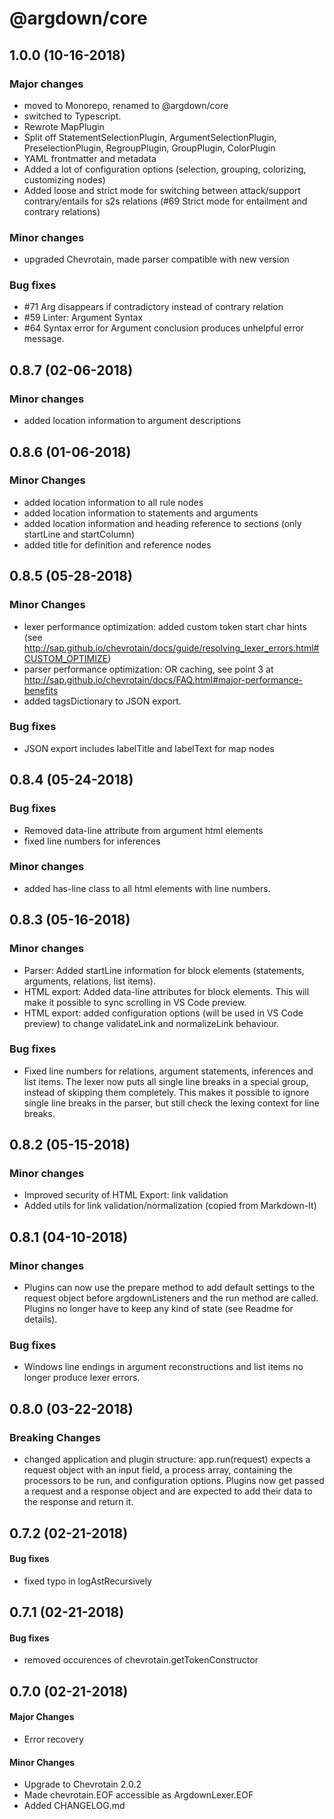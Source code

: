 # @argdown/core

## 1.0.0 (10-16-2018)

### Major changes

* moved to Monorepo, renamed to @argdown/core
* switched to Typescript.
* Rewrote MapPlugin
* Split off StatementSelectionPlugin, ArgumentSelectionPlugin, PreselectionPlugin, RegroupPlugin, GroupPlugin, ColorPlugin
* YAML frontmatter and metadata
* Added a lot of configuration options (selection, grouping, colorizing, customizing nodes)
* Added loose and strict mode for switching between attack/support contrary/entails for s2s relations (#69 Strict mode for entailment and contrary relations)

### Minor changes

* upgraded Chevrotain, made parser compatible with new version

### Bug fixes

* #71 Arg disappears if contradictory instead of contrary relation
* #59 Linter: Argument Syntax
* #64 Syntax error for Argument conclusion produces unhelpful error message.

## 0.8.7 (02-06-2018)

### Minor changes

* added location information to argument descriptions

## 0.8.6 (01-06-2018)

### Minor Changes

* added location information to all rule nodes
* added location information to statements and arguments
* added location information and heading reference to sections (only startLine and startColumn)
* added title for definition and reference nodes

## 0.8.5 (05-28-2018)

### Minor Changes

* lexer performance optimization: added custom token start char hints (see http://sap.github.io/chevrotain/docs/guide/resolving_lexer_errors.html#CUSTOM_OPTIMIZE)
* parser performance optimization: OR caching, see point 3 at http://sap.github.io/chevrotain/docs/FAQ.html#major-performance-benefits
* added tagsDictionary to JSON export.

### Bug fixes

* JSON export includes labelTitle and labelText for map nodes

## 0.8.4 (05-24-2018)

### Bug fixes

* Removed data-line attribute from argument html elements
* fixed line numbers for inferences

### Minor changes

* added has-line class to all html elements with line numbers.

## 0.8.3 (05-16-2018)

### Minor changes

* Parser: Added startLine information for block elements (statements, arguments, relations, list items).
* HTML export: Added data-line attributes for block elements. This will make it possible to sync scrolling in VS Code preview.
* HTML export: added configuration options (will be used in VS Code preview) to change validateLink and normalizeLink behaviour.

### Bug fixes

* Fixed line numbers for relations, argument statements, inferences and list items. The lexer now puts all single line breaks in a special group, instead of skipping them completely. This makes it possible to ignore single line breaks in the parser, but still check the lexing context for line breaks.

## 0.8.2 (05-15-2018)

### Minor changes

* Improved security of HTML Export: link validation
* Added utils for link validation/normalization (copied from Markdown-It)

## 0.8.1 (04-10-2018)

### Minor changes

* Plugins can now use the prepare method to add default settings to the request object before argdownListeners and the run method are called. Plugins no longer have to keep any kind of state (see Readme for details).

### Bug fixes

* Windows line endings in argument reconstructions and list items no longer produce lexer errors.

## 0.8.0 (03-22-2018)

### Breaking Changes

* changed application and plugin structure: app.run(request) expects a request object with an input field, a process array, containing the processors to be run, and configuration options. Plugins now get passed a request and a response object and are expected to add their data to the response and return it.

## 0.7.2 (02-21-2018)

#### Bug fixes

* fixed typo in logAstRecursively

## 0.7.1 (02-21-2018)

#### Bug fixes

* removed occurences of chevrotain.getTokenConstructor

## 0.7.0 (02-21-2018)

#### Major Changes

* Error recovery

#### Minor Changes

* Upgrade to Chevrotain 2.0.2
* Made chevrotain.EOF accessible as ArgdownLexer.EOF
* Added CHANGELOG.md
